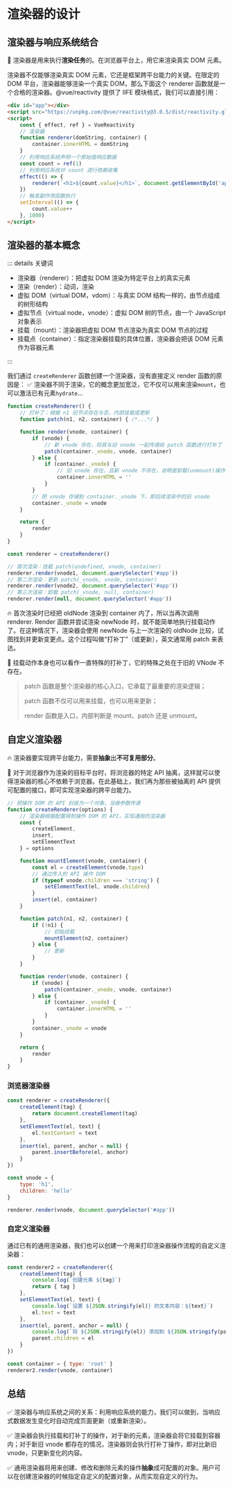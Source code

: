 # 渲染器的设计

## 渲染器与响应系统结合

📝 渲染器是用来执行**渲染任务**的。在浏览器平台上，用它来渲染真实 DOM 元素。

渲染器不仅能够渲染真实 DOM 元素，它还是框架跨平台能力的关键。在限定的 DOM 平台，渲染器能够渲染一个真实 DOM，那么下面这个 renderer 函数就是一个合格的渲染器。@vue/reactivity 提供了 IIFE 模块格式，我们可以直接引用：

```html
<div id="app"></div>
<script src="https://unpkg.com/@vue/reactivity@3.0.5/dist/reactivity.global.js"></script>
<script>
    const { effect, ref } = VueReactivity
    // 渲染器
    function renderer(domString, container) {
        container.innerHTML = domString
    }
    // 利用响应系统声明一个原始值响应数据
    const count = ref(1)
    // 利用响应系统对 count 进行依赖收集
    effect(() => {
        renderer(`<h1>${count.value}</h1>`, document.getElementById('app'))
    })
    // 触发副作用函数执行
    setInterval(() => {
        count.value++
    }, 1000)
</script>
```

## 渲染器的基本概念

::: details 关键词

- 渲染器（renderer）：把虚拟 DOM 渲染为特定平台上的真实元素
- 渲染（render）：动词，渲染
- 虚拟 DOM（virtual DOM，vdom）：与真实 DOM 结构一样的，由节点组成的树形结构
- 虚拟节点（virtual node，vnode）：虚拟 DOM 树的节点，由一个 JavaScript 对象表示
- 挂载（mount）：渲染器把虚拟 DOM 节点渲染为真实 DOM 节点的过程
- 挂载点（container）：指定渲染器挂载的具体位置，渲染器会把该 DOM 元素作为容器元素

::: 

我们通过 `createRenderer` 函数创建一个渲染器，没有直接定义 render 函数的原因是：
✅ 渲染器不同于渲染，它的概念更加宽泛，它不仅可以用来渲染`mount`，也可以激活已有元素`hydrate`...

```js
function createRenderer() {
    // 打补丁：根据 n1 旧节点存在与否，内部挂载或更新
    function patch(n1, n2, container) { /*...*/ }

    function render(vnode, container) {
        if (vnode) {
            // 新 vnode 存在，将其与旧 vnode 一起传递给 patch 函数进行打补丁
            patch(container._vnode, vnode, container)
        } else {
            if (container._vnode) {
                // 旧 vnode 存在，且新 vnode 不存在，说明是卸载(unmount)操作
                container.innerHTML = ''
            }
        }
        // 把 vnode 存储到 container._vnode 下，即后续渲染中的旧 vnode
        container._vnode = vnode
    }

    return {
        render
    }
}

const renderer = createRenderer()

// 首次渲染：挂载 patch(undefined, vnode, container)
renderer.render(vnode1, document.querySelector('#app'))
// 第二次渲染：更新 patch(_vnode, vnode, container)
renderer.render(vnode2, document.querySelector('#app'))
// 第三次渲染：卸载 patch(_vnode, null, container)
renderer.render(null, document.querySelector('#app'))
```

🔥 首次渲染时已经把 oldNode 渲染到 container 内了，所以当再次调用 renderer. Render 函数并尝试渲染 newNode 时，就不能简单地执行挂载动作了。在这种情况下，渲染器会使用 newNode 与上一次渲染的 oldNode 比较，试图找到并更新变更点。这个过程叫做“打补丁”（或更新），英文通常用 patch 来表达。

📝 挂载动作本身也可以看作一直特殊的打补丁，它的特殊之处在于旧的 VNode 不存在。

> patch 函数是整个渲染器的核心入口，它承载了最重要的渲染逻辑；
>
> patch 函数不仅可以用来挂载，也可以用来更新；
>
> render 函数是入口，内部判断是 mount、patch 还是 unmount。

## 自定义渲染器

🔥 渲染器要实现跨平台能力，需要**抽象**出**不可复用部分**。

📝 对于浏览器作为渲染的目标平台时，将浏览器的特定 API 抽离，这样就可以使得渲染器的核心不依赖于浏览器。在此基础上，我们再为那些被抽离的 API 提供可配置的接口，即可实现渲染器的跨平台能力。

```js
// 把操作 DOM 的 API 封装为一个对象，当做参数传递
function createRenderer(options) {
    // 渲染器根据配置得到操作 DOM 的 API，实现通用的渲染器
    const {
        createElement,
        insert,
        setElementText
    } = options

    function mountElement(vnode, container) {
        const el = createElement(vnode.type)
        // 通过传入的 API 操作 DOM
        if (typeof vnode.children === 'string') {
            setElementText(el, vnode.children)
        }
        insert(el, container)
    }

    function patch(n1, n2, container) {
        if (!n1) {
            // 初始挂载
            mountElement(n2, container)
        } else {
            // 更新
        }
    }

    function render(vnode, container) {
        if (vnode) {
            patch(container._vnode, vnode, container)
        } else {
            if (container._vnode) {
                container.innerHTML = ''
            }
        }
        container._vnode = vnode
    }

    return {
        render
    }
}
```

### 浏览器渲染器

```js
const renderer = createRenderer({
    createElement(tag) {
        return document.createElement(tag)
    },
    setElementText(el, text) {
        el.textContent = text
    },
    insert(el, parent, anchor = null) {
        parent.insertBefore(el, anchor)
    }
})

const vnode = {
    type: 'h1',
    children: 'hello'
}

renderer.render(vnode, document.querySelector('#app'))
```

### 自定义渲染器

通过已有的通用渲染器，我们也可以创建一个用来打印渲染器操作流程的自定义渲染器：

```js
const renderer2 = createRenderer({
    createElement(tag) {
        console.log(`创建元素 ${tag}`)
        return { tag }
    },
    setElementText(el, text) {
        console.log(`设置 ${JSON.stringify(el)} 的文本内容：${text}`)
        el.text = text
    },
    insert(el, parent, anchor = null) {
        console.log(`将 ${JSON.stringify(el)} 添加到 ${JSON.stringify(parent)} 下`)
        parent.children = el
    }
})

const container = { type: 'root' }
renderer2.render(vnode, container)
```

## 总结

✅ 渲染器与响应系统之间的关系：利用响应系统的能力，我们可以做到，当响应式数据发生变化时自动完成页面更新（或重新渲染）。

✅ 渲染器会执行挂载和打补丁的操作，对于新的元素，渲染器会将它挂载到容器内；对于新旧 vnode 都存在的情况，渲染器则会执行打补丁操作，即对比新旧 vnode，只更新变化的内容。

✅ 通用渲染器将用来创建、修改和删除元素的操作**抽象**成可配置的对象。用户可以在创建渲染器的时候指定自定义的配置对象，从而实现自定义的行为。